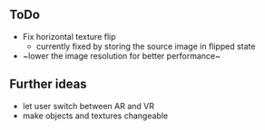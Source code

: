 ## ToDo
+ Fix horizontal texture flip
  + currently fixed by storing the source image in flipped state
+ ~lower the image resolution for better performance~

## Further ideas
+ let user switch between AR and VR
+ make objects and textures changeable
